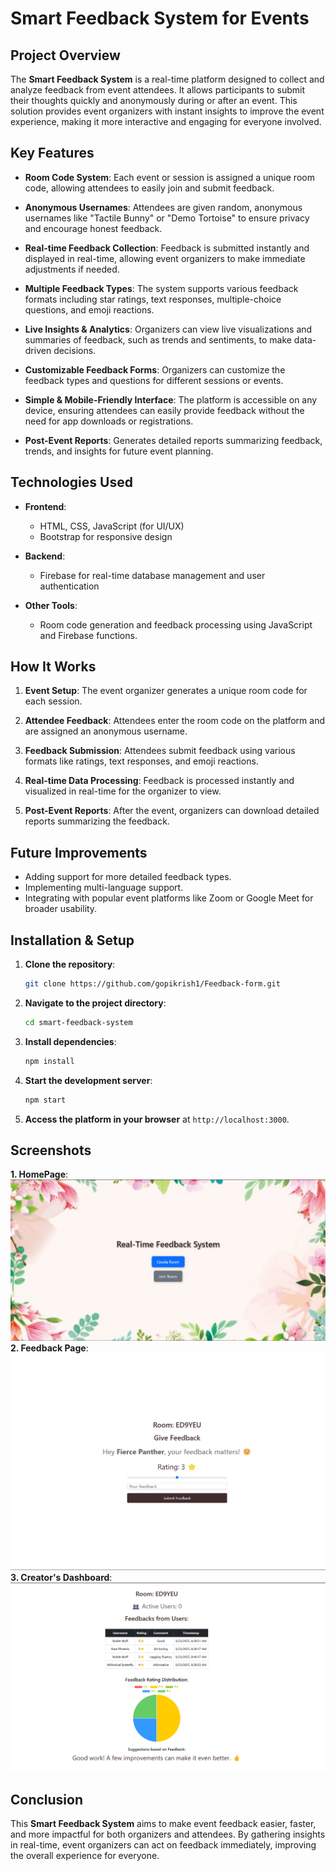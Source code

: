# **Smart Feedback System for Events**

## **Project Overview**

The **Smart Feedback System** is a real-time platform designed to collect and analyze feedback from event attendees. It allows participants to submit their thoughts quickly and anonymously during or after an event. This solution provides event organizers with instant insights to improve the event experience, making it more interactive and engaging for everyone involved.

## **Key Features**

- **Room Code System**: Each event or session is assigned a unique room code, allowing attendees to easily join and submit feedback.
  
- **Anonymous Usernames**: Attendees are given random, anonymous usernames like "Tactile Bunny" or "Demo Tortoise" to ensure privacy and encourage honest feedback.
  
- **Real-time Feedback Collection**: Feedback is submitted instantly and displayed in real-time, allowing event organizers to make immediate adjustments if needed.
  
- **Multiple Feedback Types**: The system supports various feedback formats including star ratings, text responses, multiple-choice questions, and emoji reactions.
  
- **Live Insights & Analytics**: Organizers can view live visualizations and summaries of feedback, such as trends and sentiments, to make data-driven decisions.
  
- **Customizable Feedback Forms**: Organizers can customize the feedback types and questions for different sessions or events.
  
- **Simple & Mobile-Friendly Interface**: The platform is accessible on any device, ensuring attendees can easily provide feedback without the need for app downloads or registrations.
  
- **Post-Event Reports**: Generates detailed reports summarizing feedback, trends, and insights for future event planning.

## **Technologies Used**

- **Frontend**:
  - HTML, CSS, JavaScript (for UI/UX)
  - Bootstrap for responsive design

- **Backend**:
  - Firebase for real-time database management and user authentication

- **Other Tools**:
  - Room code generation and feedback processing using JavaScript and Firebase functions.

## **How It Works**

1. **Event Setup**: The event organizer generates a unique room code for each session.
  
2. **Attendee Feedback**: Attendees enter the room code on the platform and are assigned an anonymous username.
  
3. **Feedback Submission**: Attendees submit feedback using various formats like ratings, text responses, and emoji reactions.
  
4. **Real-time Data Processing**: Feedback is processed instantly and visualized in real-time for the organizer to view.
  
5. **Post-Event Reports**: After the event, organizers can download detailed reports summarizing the feedback.

## **Future Improvements**

- Adding support for more detailed feedback types.
- Implementing multi-language support.
- Integrating with popular event platforms like Zoom or Google Meet for broader usability.

## **Installation & Setup**

1. **Clone the repository**:
   ```bash
   git clone https://github.com/gopikrish1/Feedback-form.git
   ```

2. **Navigate to the project directory**:
   ```bash
   cd smart-feedback-system
   ```

3. **Install dependencies**:
   ```bash
   npm install
   ```

4. **Start the development server**:
   ```bash
   npm start
   ```

5. **Access the platform in your browser** at `http://localhost:3000`.

## **Screenshots**
**1. HomePage**:
![Image 1](https://raw.githubusercontent.com/gopikrish1/Feedback-form/main/images/image1.png)
**2. Feedback Page**:
![Image 2](https://raw.githubusercontent.com/gopikrish1/Feedback-form/main/images/image2.png)
**3. Creator's Dashboard**:
![Image 3](https://raw.githubusercontent.com/gopikrish1/Feedback-form/main/images/Image3.png)


## **Conclusion**

This **Smart Feedback System** aims to make event feedback easier, faster, and more impactful for both organizers and attendees. By gathering insights in real-time, event organizers can act on feedback immediately, improving the overall experience for everyone.